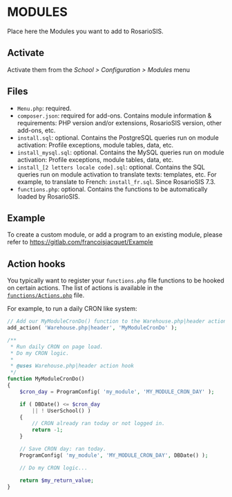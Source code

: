 # MODULES

Place here the Modules you want to add to RosarioSIS.

## Activate

Activate them from the _School > Configuration > Modules_ menu

## Files

- `Menu.php`: required.
- `composer.json`: required for add-ons. Contains module information & requirements: PHP version and/or extensions, RosarioSIS version, other add-ons, etc.
- `install.sql`: optional. Contains the PostgreSQL queries run on module activation: Profile exceptions, module tables, data, etc.
- `install_mysql.sql`: optional. Contains the MySQL queries run on module activation: Profile exceptions, module tables, data, etc.
- `install_[2 letters locale code].sql`: optional. Contains the SQL queries run on module activation to translate texts: templates, etc. For example, to translate to French: `install_fr.sql`. Since RosarioSIS 7.3.
- `functions.php`: optional. Contains the functions to be automatically loaded by RosarioSIS.

## Example

To create a custom module, or add a program to an existing module, please refer to https://gitlab.com/francoisjacquet/Example

## Action hooks

You typically want to register your `functions.php` file functions to be hooked on certain actions. The list of actions is available in the [`functions/Actions.php`](https://gitlab.com/francoisjacquet/rosariosis/blob/mobile/functions/Actions.php) file.

For example, to run a daily CRON like system:
```php
// Add our MyModuleCronDo() function to the Warehouse.php|header action.
add_action( 'Warehouse.php|header', 'MyModuleCronDo' );

/**
 * Run daily CRON on page load.
 * Do my CRON logic.
 *
 * @uses Warehouse.php|header action hook
 */
function MyModuleCronDo()
{
	$cron_day = ProgramConfig( 'my_module', 'MY_MODULE_CRON_DAY' );

	if ( DBDate() <= $cron_day
		|| ! UserSchool() )
	{
		// CRON already ran today or not logged in.
		return -1;
	}

	// Save CRON day: ran today.
	ProgramConfig( 'my_module', 'MY_MODULE_CRON_DAY', DBDate() );

	// Do my CRON logic...

	return $my_return_value;
}
```
